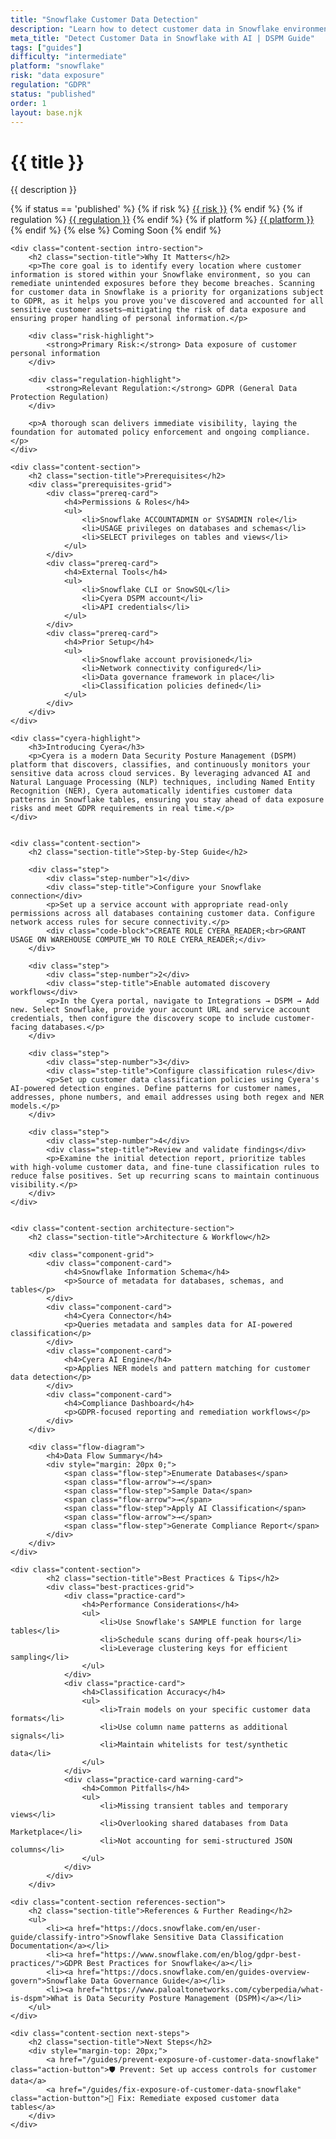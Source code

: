 ```yaml
---
title: "Snowflake Customer Data Detection"
description: "Learn how to detect customer data in Snowflake environments. Follow step-by-step guidance for GDPR compliance."
meta_title: "Detect Customer Data in Snowflake with AI | DSPM Guide"
tags: ["guides"]
difficulty: "intermediate"
platform: "snowflake"
risk: "data exposure"
regulation: "GDPR"
status: "published"
order: 1
layout: base.njk
---
```


<div class="container">
    <div class="header">
        <h1>{{ title }}</h1>
        <p>{{ description }}</p>
        <div class="guide-tags-container">
			<div class="guide-tags-wrapper">
		    {% if status == 'published' %}
		        {% if risk %}
		        <a href="/risk/{{ risk | downcase | replace: ' ', '-' }}/" class="guide-tag risk">{{ risk }}</a>
		        {% endif %}
		        {% if regulation %}
		        <a href="/regulation/{{ regulation | downcase | replace: ' ', '-' }}/" class="guide-tag regulation">{{ regulation }}</a>
		        {% endif %}
		        {% if platform %}
		        <a href="/platforms/{{ platform | downcase | replace: ' ', '-' }}/" class="guide-tag platform">{{ platform }}</a>
		        {% endif %}
		    {% else %}
		        <span class="guide-tag coming-soon">Coming Soon</span>
		    {% endif %}
		</div>
		</div>
    </div>

    <div class="content-section intro-section">
        <h2 class="section-title">Why It Matters</h2>
        <p>The core goal is to identify every location where customer information is stored within your Snowflake environment, so you can remediate unintended exposures before they become breaches. Scanning for customer data in Snowflake is a priority for organizations subject to GDPR, as it helps you prove you've discovered and accounted for all sensitive customer assets—mitigating the risk of data exposure and ensuring proper handling of personal information.</p>
        
        <div class="risk-highlight">
            <strong>Primary Risk:</strong> Data exposure of customer personal information
        </div>
        
        <div class="regulation-highlight">
            <strong>Relevant Regulation:</strong> GDPR (General Data Protection Regulation)
        </div>
        
        <p>A thorough scan delivers immediate visibility, laying the foundation for automated policy enforcement and ongoing compliance.</p>
    </div>

    <div class="content-section">
        <h2 class="section-title">Prerequisites</h2>
        <div class="prerequisites-grid">
            <div class="prereq-card">
                <h4>Permissions & Roles</h4>
                <ul>
                    <li>Snowflake ACCOUNTADMIN or SYSADMIN role</li>
                    <li>USAGE privileges on databases and schemas</li>
                    <li>SELECT privileges on tables and views</li>
                </ul>
            </div>
            <div class="prereq-card">
                <h4>External Tools</h4>
                <ul>
                    <li>Snowflake CLI or SnowSQL</li>
                    <li>Cyera DSPM account</li>
                    <li>API credentials</li>
                </ul>
            </div>
            <div class="prereq-card">
                <h4>Prior Setup</h4>
                <ul>
                    <li>Snowflake account provisioned</li>
                    <li>Network connectivity configured</li>
                    <li>Data governance framework in place</li>
                    <li>Classification policies defined</li>
                </ul>
            </div>
        </div>
    </div>
	
    <div class="cyera-highlight">
        <h3>Introducing Cyera</h3>
        <p>Cyera is a modern Data Security Posture Management (DSPM) platform that discovers, classifies, and continuously monitors your sensitive data across cloud services. By leveraging advanced AI and Natural Language Processing (NLP) techniques, including Named Entity Recognition (NER), Cyera automatically identifies customer data patterns in Snowflake tables, ensuring you stay ahead of data exposure risks and meet GDPR requirements in real time.</p>
    </div>
	

    <div class="content-section">
        <h2 class="section-title">Step-by-Step Guide</h2>
        
        <div class="step">
            <div class="step-number">1</div>
            <div class="step-title">Configure your Snowflake connection</div>
            <p>Set up a service account with appropriate read-only permissions across all databases containing customer data. Configure network access rules for secure connectivity.</p>
            <div class="code-block">CREATE ROLE CYERA_READER;<br>GRANT USAGE ON WAREHOUSE COMPUTE_WH TO ROLE CYERA_READER;</div>
        </div>

        <div class="step">
            <div class="step-number">2</div>
            <div class="step-title">Enable automated discovery workflows</div>
            <p>In the Cyera portal, navigate to Integrations → DSPM → Add new. Select Snowflake, provide your account URL and service account credentials, then configure the discovery scope to include customer-facing databases.</p>
        </div>

        <div class="step">
            <div class="step-number">3</div>
            <div class="step-title">Configure classification rules</div>
            <p>Set up customer data classification policies using Cyera's AI-powered detection engines. Define patterns for customer names, addresses, phone numbers, and email addresses using both regex and NER models.</p>
        </div>

        <div class="step">
            <div class="step-number">4</div>
            <div class="step-title">Review and validate findings</div>
            <p>Examine the initial detection report, prioritize tables with high-volume customer data, and fine-tune classification rules to reduce false positives. Set up recurring scans to maintain continuous visibility.</p>
        </div>
    </div>


    <div class="content-section architecture-section">
        <h2 class="section-title">Architecture & Workflow</h2>
        
        <div class="component-grid">
            <div class="component-card">
                <h4>Snowflake Information Schema</h4>
                <p>Source of metadata for databases, schemas, and tables</p>
            </div>
            <div class="component-card">
                <h4>Cyera Connector</h4>
                <p>Queries metadata and samples data for AI-powered classification</p>
            </div>
            <div class="component-card">
                <h4>Cyera AI Engine</h4>
                <p>Applies NER models and pattern matching for customer data detection</p>
            </div>
            <div class="component-card">
                <h4>Compliance Dashboard</h4>
                <p>GDPR-focused reporting and remediation workflows</p>
            </div>
        </div>

        <div class="flow-diagram">
            <h4>Data Flow Summary</h4>
            <div style="margin: 20px 0;">
                <span class="flow-step">Enumerate Databases</span>
                <span class="flow-arrow">→</span>
                <span class="flow-step">Sample Data</span>
                <span class="flow-arrow">→</span>
                <span class="flow-step">Apply AI Classification</span>
                <span class="flow-arrow">→</span>
                <span class="flow-step">Generate Compliance Report</span>
            </div>
        </div>
    </div>

	<div class="content-section">
	        <h2 class="section-title">Best Practices & Tips</h2>
	        <div class="best-practices-grid">
	            <div class="practice-card">
	                <h4>Performance Considerations</h4>
	                <ul>
	                    <li>Use Snowflake's SAMPLE function for large tables</li>
	                    <li>Schedule scans during off-peak hours</li>
	                    <li>Leverage clustering keys for efficient sampling</li>
	                </ul>
	            </div>
	            <div class="practice-card">
	                <h4>Classification Accuracy</h4>
	                <ul>
	                    <li>Train models on your specific customer data formats</li>
	                    <li>Use column name patterns as additional signals</li>
	                    <li>Maintain whitelists for test/synthetic data</li>
	                </ul>
	            </div>
	            <div class="practice-card warning-card">
	                <h4>Common Pitfalls</h4>
	                <ul>
	                    <li>Missing transient tables and temporary views</li>
	                    <li>Overlooking shared databases from Data Marketplace</li>
	                    <li>Not accounting for semi-structured JSON columns</li>
	                </ul>
	            </div>
	        </div>
	    </div>

    <div class="content-section references-section">
        <h2 class="section-title">References & Further Reading</h2>
        <ul>
            <li><a href="https://docs.snowflake.com/en/user-guide/classify-intro">Snowflake Sensitive Data Classification Documentation</a></li>
            <li><a href="https://www.snowflake.com/en/blog/gdpr-best-practices/">GDPR Best Practices for Snowflake</a></li>
            <li><a href="https://docs.snowflake.com/en/guides-overview-govern">Snowflake Data Governance Guide</a></li>
            <li><a href="https://www.paloaltonetworks.com/cyberpedia/what-is-dspm">What is Data Security Posture Management (DSPM)</a></li>
        </ul>
    </div>

    <div class="content-section next-steps">
        <h2 class="section-title">Next Steps</h2>
        <div style="margin-top: 20px;">
            <a href="/guides/prevent-exposure-of-customer-data-snowflake" class="action-button">🛡️ Prevent: Set up access controls for customer data</a>
            <a href="/guides/fix-exposure-of-customer-data-snowflake" class="action-button">🔧 Fix: Remediate exposed customer data tables</a>
        </div>
    </div>
</div>